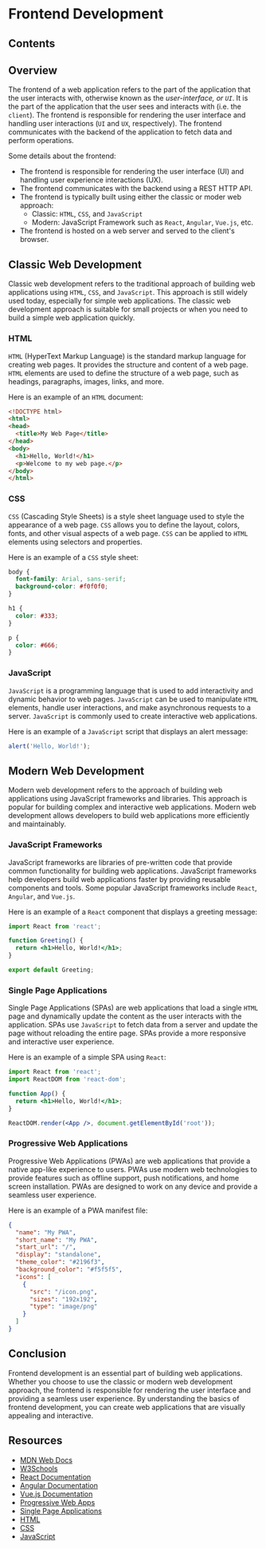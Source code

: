 # Frontend Development

## Contents


## Overview

The frontend of a web application refers to the part of the application that the user interacts with, otherwise known as the *user-interface, or `UI`*. It is the part of the application that the user sees and interacts with (i.e. the `client`). The frontend is responsible for rendering the user interface and handling user interactions (`UI` and `UX`, respectively). The frontend communicates with the backend of the application to fetch data and perform operations.

Some details about the frontend:

- The frontend is responsible for rendering the user interface (UI) and handling user experience interactions (UX).
- The frontend communicates with the backend using a REST HTTP API.
- The frontend is typically built using either the classic or moder web approach:
  - Classic: `HTML`, `CSS`, and `JavaScript`
  - Modern: JavaScript Framework such as `React`, `Angular`, `Vue.js`, etc.
- The frontend is hosted on a web server and served to the client's browser.

## Classic Web Development

Classic web development refers to the traditional approach of building web applications using `HTML`, `CSS`, and `JavaScript`. This approach is still widely used today, especially for simple web applications. The classic web development approach is suitable for small projects or when you need to build a simple web application quickly.

### HTML

`HTML` (HyperText Markup Language) is the standard markup language for creating web pages. It provides the structure and content of a web page. `HTML` elements are used to define the structure of a web page, such as headings, paragraphs, images, links, and more.

Here is an example of an `HTML` document:

```html
<!DOCTYPE html>
<html>
<head>
  <title>My Web Page</title>
</head>
<body>
  <h1>Hello, World!</h1>
  <p>Welcome to my web page.</p>
</body>
</html>
```

### CSS

`CSS` (Cascading Style Sheets) is a style sheet language used to style the appearance of a web page. `CSS` allows you to define the layout, colors, fonts, and other visual aspects of a web page. `CSS` can be applied to `HTML` elements using selectors and properties.

Here is an example of a `CSS` style sheet:

```css
body {
  font-family: Arial, sans-serif;
  background-color: #f0f0f0;
}

h1 {
  color: #333;
}

p {
  color: #666;
}
```

### JavaScript

`JavaScript` is a programming language that is used to add interactivity and dynamic behavior to web pages. `JavaScript` can be used to manipulate `HTML` elements, handle user interactions, and make asynchronous requests to a server. `JavaScript` is commonly used to create interactive web applications.

Here is an example of a `JavaScript` script that displays an alert message:

```javascript
alert('Hello, World!');
```

## Modern Web Development

Modern web development refers to the approach of building web applications using JavaScript frameworks and libraries. This approach is popular for building complex and interactive web applications. Modern web development allows developers to build web applications more efficiently and maintainably.

### JavaScript Frameworks

JavaScript frameworks are libraries of pre-written code that provide common functionality for building web applications. JavaScript frameworks help developers build web applications faster by providing reusable components and tools. Some popular JavaScript frameworks include `React`, `Angular`, and `Vue.js`.

Here is an example of a `React` component that displays a greeting message:

```jsx
import React from 'react';

function Greeting() {
  return <h1>Hello, World!</h1>;
}

export default Greeting;
```

### Single Page Applications

Single Page Applications (SPAs) are web applications that load a single `HTML` page and dynamically update the content as the user interacts with the application. SPAs use `JavaScript` to fetch data from a server and update the page without reloading the entire page. SPAs provide a more responsive and interactive user experience.

Here is an example of a simple SPA using `React`:

```jsx
import React from 'react';
import ReactDOM from 'react-dom';

function App() {
  return <h1>Hello, World!</h1>;
}

ReactDOM.render(<App />, document.getElementById('root'));
```

### Progressive Web Applications

Progressive Web Applications (PWAs) are web applications that provide a native app-like experience to users. PWAs use modern web technologies to provide features such as offline support, push notifications, and home screen installation. PWAs are designed to work on any device and provide a seamless user experience.

Here is an example of a PWA manifest file:

```json
{
  "name": "My PWA",
  "short_name": "My PWA",
  "start_url": "/",
  "display": "standalone",
  "theme_color": "#2196f3",
  "background_color": "#f5f5f5",
  "icons": [
    {
      "src": "/icon.png",
      "sizes": "192x192",
      "type": "image/png"
    }
  ]
}
```

## Conclusion

Frontend development is an essential part of building web applications. Whether you choose to use the classic or modern web development approach, the frontend is responsible for rendering the user interface and providing a seamless user experience. By understanding the basics of frontend development, you can create web applications that are visually appealing and interactive.

## Resources

- [MDN Web Docs](https://developer.mozilla.org/en-US/docs/Web)
- [W3Schools](https://www.w3schools.com/)
- [React Documentation](https://reactjs.org/docs/getting-started.html)
- [Angular Documentation](https://angular.io/docs)
- [Vue.js Documentation](https://vuejs.org/v2/guide/)
- [Progressive Web Apps](https://web.dev/progressive-web-apps/)
- [Single Page Applications](https://en.wikipedia.org/wiki/Single-page_application)
- [HTML](https://developer.mozilla.org/en-US/docs/Web/HTML)
- [CSS](https://developer.mozilla.org/en-US/docs/Web/CSS)
- [JavaScript](https://developer.mozilla.org/en-US/docs/Web/JavaScript)
